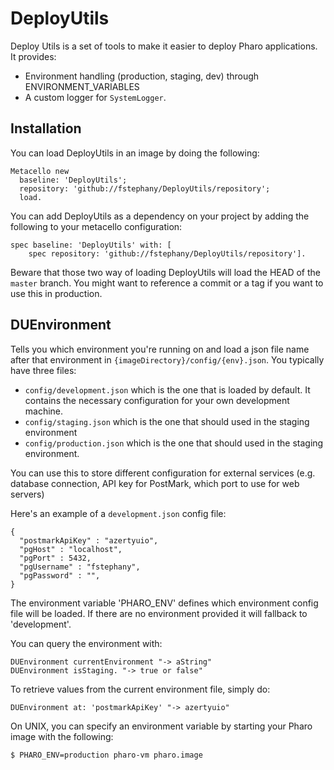 # DeployUtils


Deploy Utils is a set of tools to make it easier to deploy Pharo applications. It
provides:

* Environment handling (production, staging, dev) through ENVIRONMENT_VARIABLES
* A custom logger for `SystemLogger`.

## Installation

You can load DeployUtils in an image by doing the following:

    Metacello new
      baseline: 'DeployUtils';
      repository: 'github://fstephany/DeployUtils/repository';
      load.


You can add DeployUtils as a dependency on your project by adding the following
to your metacello configuration:

    spec baseline: 'DeployUtils' with: [
        spec repository: 'github://fstephany/DeployUtils/repository'].


Beware that those two way of loading DeployUtils will load the HEAD of the `master`
branch. You might want to reference a commit or a tag if you want to use this in
production.

## DUEnvironment

Tells you which environment you're running on and load a json file name after
that environment in `{imageDirectory}/config/{env}.json`. You typically have three
files:

* `config/development.json` which is the one that is loaded by default. It contains
  the necessary configuration for your own development machine.
* `config/staging.json` which is the one that should used in the staging environment
* `config/production.json` which is the one that should used in the staging environment.

You can use this to store different configuration for external services
(e.g. database connection, API key for PostMark, which port to use for web servers)

Here's an example of a `development.json` config file:

    {
      "postmarkApiKey" : "azertyuio",
      "pgHost" : "localhost",
      "pgPort" : 5432,
      "pgUsername" : "fstephany",
      "pgPassword" : "",
    }

The environment variable 'PHARO_ENV' defines which environment config file will be
loaded. If there are no environment provided it will fallback to 'development'.

You can query the environment with:

    DUEnvironment currentEnvironment "-> aString"
    DUEnvironment isStaging. "-> true or false"

To retrieve values from the current environment file, simply do:

    DUEnvironment at: 'postmarkApiKey' "-> azertyuio"

On UNIX, you can specify an environment variable by starting your Pharo image
with the following:

    $ PHARO_ENV=production pharo-vm pharo.image

